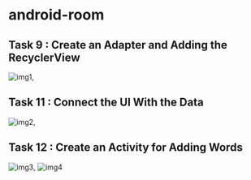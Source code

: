 # android-room

## Task 9 : Create an Adapter and Adding the RecyclerView
![img1](image/1.jpg),

## Task 11 : Connect the UI With the Data
![img2](image/2.jpg),

## Task 12 : Create an Activity for Adding Words
![img3](image/3.jpg),
![img4](image/4.jpg)
